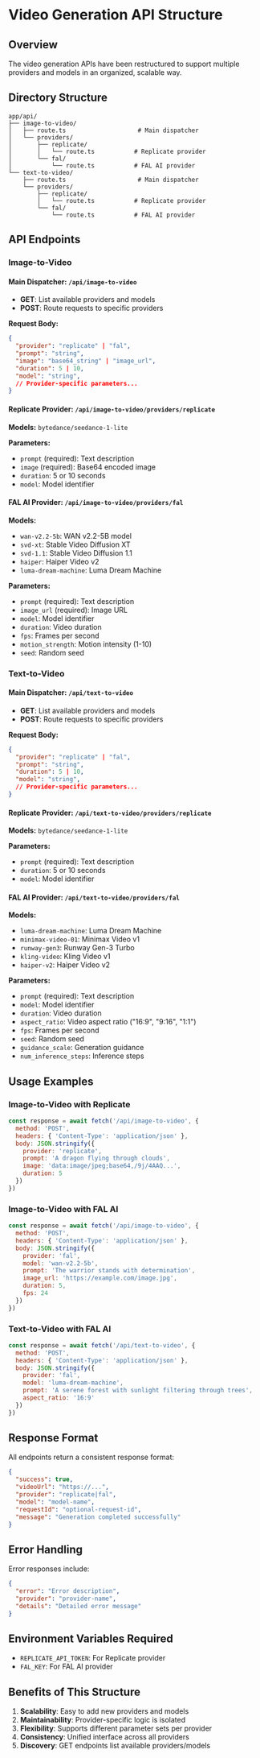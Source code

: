 # Video Generation API Structure

## Overview
The video generation APIs have been restructured to support multiple providers and models in an organized, scalable way.

## Directory Structure

```
app/api/
├── image-to-video/
│   ├── route.ts                    # Main dispatcher
│   └── providers/
│       ├── replicate/
│       │   └── route.ts           # Replicate provider
│       └── fal/
│           └── route.ts           # FAL AI provider
└── text-to-video/
    ├── route.ts                    # Main dispatcher
    └── providers/
        ├── replicate/
        │   └── route.ts           # Replicate provider
        └── fal/
            └── route.ts           # FAL AI provider
```

## API Endpoints

### Image-to-Video

#### Main Dispatcher: `/api/image-to-video`
- **GET**: List available providers and models
- **POST**: Route requests to specific providers

**Request Body:**
```json
{
  "provider": "replicate" | "fal",
  "prompt": "string",
  "image": "base64_string" | "image_url",
  "duration": 5 | 10,
  "model": "string",
  // Provider-specific parameters...
}
```

#### Replicate Provider: `/api/image-to-video/providers/replicate`
**Models:** `bytedance/seedance-1-lite`

**Parameters:**
- `prompt` (required): Text description
- `image` (required): Base64 encoded image
- `duration`: 5 or 10 seconds
- `model`: Model identifier

#### FAL AI Provider: `/api/image-to-video/providers/fal`
**Models:** 
- `wan-v2.2-5b`: WAN v2.2-5B model
- `svd-xt`: Stable Video Diffusion XT
- `svd-1.1`: Stable Video Diffusion 1.1
- `haiper`: Haiper Video v2
- `luma-dream-machine`: Luma Dream Machine

**Parameters:**
- `prompt` (required): Text description
- `image_url` (required): Image URL
- `model`: Model identifier
- `duration`: Video duration
- `fps`: Frames per second
- `motion_strength`: Motion intensity (1-10)
- `seed`: Random seed

### Text-to-Video

#### Main Dispatcher: `/api/text-to-video`
- **GET**: List available providers and models
- **POST**: Route requests to specific providers

**Request Body:**
```json
{
  "provider": "replicate" | "fal",
  "prompt": "string",
  "duration": 5 | 10,
  "model": "string",
  // Provider-specific parameters...
}
```

#### Replicate Provider: `/api/text-to-video/providers/replicate`
**Models:** `bytedance/seedance-1-lite`

**Parameters:**
- `prompt` (required): Text description
- `duration`: 5 or 10 seconds
- `model`: Model identifier

#### FAL AI Provider: `/api/text-to-video/providers/fal`
**Models:**
- `luma-dream-machine`: Luma Dream Machine
- `minimax-video-01`: Minimax Video v1
- `runway-gen3`: Runway Gen-3 Turbo
- `kling-video`: Kling Video v1
- `haiper-v2`: Haiper Video v2

**Parameters:**
- `prompt` (required): Text description
- `model`: Model identifier
- `duration`: Video duration
- `aspect_ratio`: Video aspect ratio ("16:9", "9:16", "1:1")
- `fps`: Frames per second
- `seed`: Random seed
- `guidance_scale`: Generation guidance
- `num_inference_steps`: Inference steps

## Usage Examples

### Image-to-Video with Replicate
```javascript
const response = await fetch('/api/image-to-video', {
  method: 'POST',
  headers: { 'Content-Type': 'application/json' },
  body: JSON.stringify({
    provider: 'replicate',
    prompt: 'A dragon flying through clouds',
    image: 'data:image/jpeg;base64,/9j/4AAQ...',
    duration: 5
  })
})
```

### Image-to-Video with FAL AI
```javascript
const response = await fetch('/api/image-to-video', {
  method: 'POST',
  headers: { 'Content-Type': 'application/json' },
  body: JSON.stringify({
    provider: 'fal',
    model: 'wan-v2.2-5b',
    prompt: 'The warrior stands with determination',
    image_url: 'https://example.com/image.jpg',
    duration: 5,
    fps: 24
  })
})
```

### Text-to-Video with FAL AI
```javascript
const response = await fetch('/api/text-to-video', {
  method: 'POST',
  headers: { 'Content-Type': 'application/json' },
  body: JSON.stringify({
    provider: 'fal',
    model: 'luma-dream-machine',
    prompt: 'A serene forest with sunlight filtering through trees',
    aspect_ratio: '16:9'
  })
})
```

## Response Format

All endpoints return a consistent response format:

```json
{
  "success": true,
  "videoUrl": "https://...",
  "provider": "replicate|fal",
  "model": "model-name",
  "requestId": "optional-request-id",
  "message": "Generation completed successfully"
}
```

## Error Handling

Error responses include:
```json
{
  "error": "Error description",
  "provider": "provider-name",
  "details": "Detailed error message"
}
```

## Environment Variables Required

- `REPLICATE_API_TOKEN`: For Replicate provider
- `FAL_KEY`: For FAL AI provider

## Benefits of This Structure

1. **Scalability**: Easy to add new providers and models
2. **Maintainability**: Provider-specific logic is isolated
3. **Flexibility**: Supports different parameter sets per provider
4. **Consistency**: Unified interface across all providers
5. **Discovery**: GET endpoints list available providers/models
